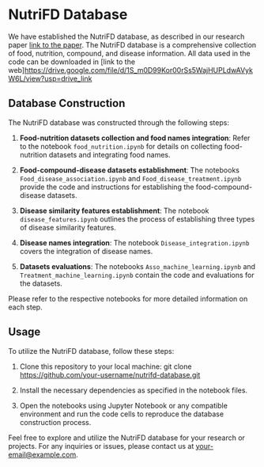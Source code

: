 # NutriFD Database

We have established the NutriFD database, as described in our research paper [link to the paper](https://arxiv.org/abs/2304.04775). The NutriFD database is a comprehensive collection of food, nutrition, compound, and disease information. All data used in the code can be downloaded in [link to the web]https://drive.google.com/file/d/1S_m0D99Kor00rSs5WajHUPLdwAVykW6L/view?usp=drive_link

## Database Construction

The NutriFD database was constructed through the following steps:

1. **Food-nutrition datasets collection and food names integration**: Refer to the notebook `food_nutrition.ipynb` for details on collecting food-nutrition datasets and integrating food names.

2. **Food-compound-disease datasets establishment**: The notebooks `Food_disease_association.ipynb` and `Food_disease_treatment.ipynb` provide the code and instructions for establishing the food-compound-disease datasets.

3. **Disease similarity features establishment**: The notebook `disease_features.ipynb` outlines the process of establishing three types of disease similarity features.

4. **Disease names integration**: The notebook `Disease_integration.ipynb` covers the integration of disease names.

5. **Datasets evaluations**: The notebooks `Asso_machine_learning.ipynb` and `Treatment_machine_learning.ipynb` contain the code and evaluations for the datasets.

Please refer to the respective notebooks for more detailed information on each step.

## Usage

To utilize the NutriFD database, follow these steps:

1. Clone this repository to your local machine:
git clone https://github.com/your-username/nutrifd-database.git

2. Install the necessary dependencies as specified in the notebook files.

3. Open the notebooks using Jupyter Notebook or any compatible environment and run the code cells to reproduce the database construction process.

Feel free to explore and utilize the NutriFD database for your research or projects. For any inquiries or issues, please contact us at [your-email@example.com](mailto:tinalalala12580@gmail.com).

